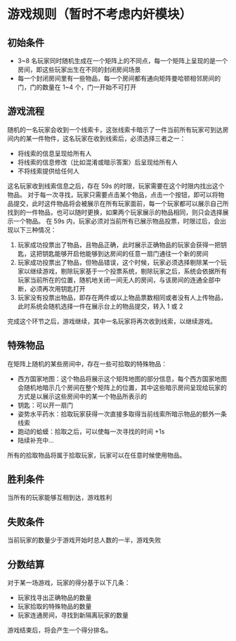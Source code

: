 # 游戏规则（暂时不考虑内奸模块）
## 初始条件
* 3~8 名玩家同时随机生成在一个矩阵上的不同点，每一个矩阵上呈现的是一个房间，即这些玩家出生在不同的封闭房间场景
* 每一个封闭房间里有一些物品，每一个房间都有通向矩阵曼哈顿相邻房间的门，门的数量在 1~4 个，门一开始不可打开

## 游戏流程
随机的一名玩家会收到一个线索卡，这张线索卡暗示了一件当前所有玩家可到达房间内的某一件物件，这名玩家在收到线索后，必须选择三者之一：
* 将线索的信息呈现给所有人
* 将线索的信息修改（比如混淆或暗示答案）后呈现给所有人
* 不将线索提供给任何人

这名玩家收到线索信息之后，存在 59s 的时限，玩家需要在这个时限内找出这个物品。
对于每一次寻找，玩家只需要点击某个物品，点击一个按钮，即可以将物品提交，此时这件物品将会被展示在所有玩家面前，每一个玩家都可以展示自己所找到的一件物品，也可以随时更换，如果两个玩家展示的物品相同，则只会选择展示一个物品。
在 59s 内，玩家必须对当前所有已展示物品投票，时限过后，会出现以下三种情况：
1. 玩家成功投票出了物品，且物品正确，此时展示正确物品的玩家会获得一把钥匙，这把钥匙能够开启他能够到达房间的任意一扇门通往一个新的房间
2. 玩家成功投票出了物品，但物品错误，这个时候，玩家必须选择剔除某一个玩家以继续游戏，剔除玩家基于一个投票系统，剔除玩家之后，系统会依据所有玩家当前所在的位置，随机地关闭一间无人的房间，与该房间的连通全部中断，必须再次用钥匙打开
3. 玩家没有投票出物品，即存在两件或以上物品票数相同或者没有人上传物品，此时系统会随机选择一件在展示台上的物品提交，转入 1 或 2

完成这个环节之后，游戏继续，其中一名玩家将再次收到线索，以继续游戏。

## 特殊物品
在矩阵上随机的某些房间中，存在一些可拾取的特殊物品：
* 西方国家地图：这个物品将展示这个矩阵地图的部分信息，每个西方国家地图会随机地暗示几个房间在整个矩阵上的位置，其中这些暗示房间呈现给玩家的方式是以展示这些房间中的某一个物品所表示的
* 钥匙：可以开一扇门
* 姿势水平药水：拾取玩家获得一次直接多取得当前线索所暗示物品的额外一条线索
* 跑动的蛤蟆：拾取之后，可以使每一次寻找的时间 +1s
* 陆续补充中...

所有的拾取物品将属于拾取玩家，玩家可以在任意时候使用物品。

## 胜利条件
当所有的玩家能够互相到达，游戏胜利
## 失败条件
当前玩家的数量少于游戏开始时总人数的一半，游戏失败
## 分数结算
对于某一场游戏，玩家的得分基于以下几条：
* 玩家找寻出正确物品的数量
* 玩家拾取的特殊物品的数量
* 玩家连通房间，寻找到新隔离玩家的数量

游戏结束后，将会产生一个得分排名。
